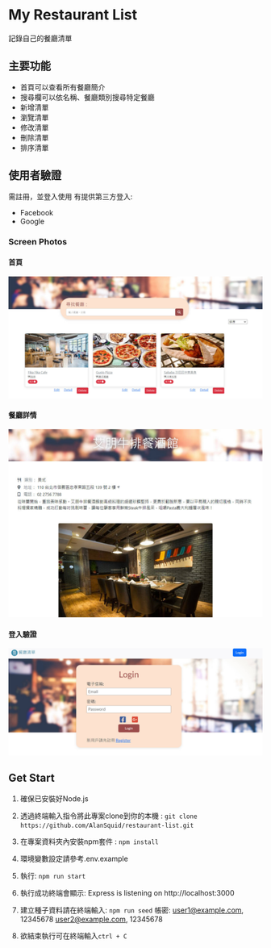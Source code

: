 # My Restaurant List
記錄自己的餐廳清單

## 主要功能
- 首頁可以查看所有餐廳簡介
- 搜尋欄可以依名稱、餐廳類別搜尋特定餐廳
- 新增清單
- 瀏覽清單
- 修改清單
- 刪除清單
- 排序清單

## 使用者驗證
需註冊，並登入使用
有提供第三方登入:
- Facebook
- Google


### Screen Photos
#### 首頁
![index](./public/images/index.jpg)

#### 餐廳詳情
![detail](./public/images/detail.jpg)

#### 登入驗證
![login](./public/images/login.jpg)

## Get Start
1. 確保已安裝好Node.js

2. 透過終端輸入指令將此專案clone到你的本機 : 
   `git clone https://github.com/AlanSquid/restaurant-list.git`

3. 在專案資料夾內安裝npm套件 : 
   `npm install `

4. 環境變數設定請參考.env.example

5. 執行:
  `npm run start`

6. 執行成功終端會顯示: Express is listening on http://localhost:3000 

7. 建立種子資料請在終端輸入: `npm run seed` 
   帳密:
   user1@example.com, 12345678
   user2@example.com, 12345678

8. 欲結束執行可在終端輸入`ctrl + C`



  


